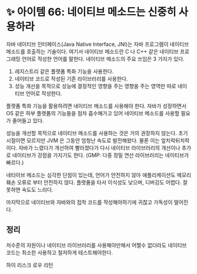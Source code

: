 # ✨ 아이템 66: 네이티브 메소드는 신중히 사용하라

자바 네이티브 인터페이스(Java Native Interface, JNI)는 자바 프로그램이 네이티브 메소드를 호출하는 기술이다. 여기서 네이티브 메소드란 C 나 C++ 같은 네이티브 프로그래밍 언어로 작성한 언어를 말한다. 네이티브 메소드의 주요 쓰임은 3 가지가 있다.

1. 레지스트리 같은 플랫폼 특화 기능을 사용한다.
2. 네이티브 코드로 작성된 기존 라이브러리를 사용한다.
3. 성능 개선을 목적으로 성능에 결정적인 영향을 주는 영향을 주는 영역만 따로 네이티브 언어로 작성한다.

플랫폼 특화 기능을 활용하려면 네이티브 메소드를 사용해야 한다. 자바가 성장하면서 OS 같은 하부 플랫폼의 기능들을 점차 흡수해가고 있어 네이티브 메소드를 사용할 필요가 줄어들고 있다.

성능을 개선할 목적으로 네이티브 메소드를 사용하는 것은 거의 권장하지 않는다. 초기 시절이면 모르지만 JVM 은 그동안 엄청난 속도로 발전해왔다. 물론 이는 엎치락뒤치락이다. 자바가 느렸다가 개선하여 빨라졌다가 다시 네이티브 라이브러리의 개선이나 추가로 네이티브가 강점을 가지기도 한다. (GMP: 다중 정밀 연산 라이브러리는 네이티브가 빠르다.)

네티이브 메소드는 심각한 단점이 있는데, 언어가 안전하지 않아 애플리케이션도 메모리 훼손 오류로 부터 안전하지 않다. 플랫폼을 타서 이식성도 낮으며, 디버깅도 어렵다. 잘못하면 속도도 느리다.

마지막으로 네이티브와 자바와의 접착 코드를 작성해야하기에 귀찮고 가독성이 떨어진다.

## 정리

저수준의 자원이나 네이티브 라이브러리를 사용해야만해서 어쩔수 없더라도 네이티브 코드는 최소한 사용하고 철저하게 테스트해야한다.

하이 리스크 로우 리턴
